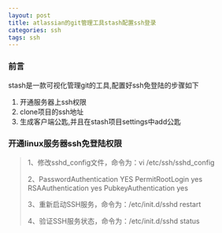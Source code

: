 ```yaml
---
layout: post
title: atlassian的git管理工具stash配置ssh登录
categories: ssh
tags: ssh
---
```


### 前言

stash是一款可视化管理git的工具,配置好ssh免登陆的步骤如下

1. 开通服务器上ssh权限
2. clone项目的ssh地址
3. 生成客户端公匙,并且在stash项目settings中add公匙

### 开通linux服务器ssh免登陆权限

> 1、修改sshd_config文件，命令为：vi /etc/ssh/sshd_config
> 
> 2、PasswordAuthentication YES
> PermitRootLogin yes
> RSAAuthentication yes
> PubkeyAuthentication yes
> 
> 3、重新启动SSH服务，命令为：/etc/init.d/sshd restart
> 
> 4、验证SSH服务状态，命令为：/etc/init.d/sshd status



